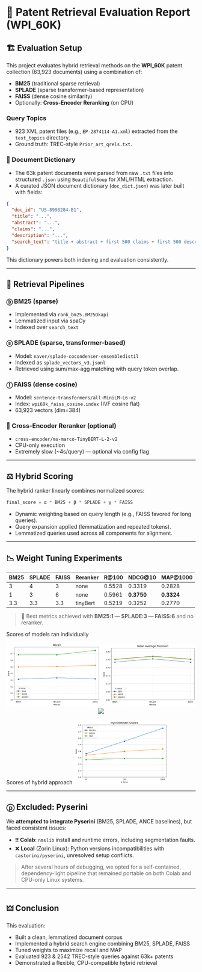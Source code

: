 # 📄 Patent Retrieval Evaluation Report (WPI\_60K)

## 🏗️ Evaluation Setup

This project evaluates hybrid retrieval methods on the **WPI\_60K** patent collection (63,923 documents) using a combination of:

- **BM25** (traditional sparse retrieval)
- **SPLADE** (sparse transformer-based representation)
- **FAISS** (dense cosine similarity)
- Optionally: **Cross-Encoder Reranking** (on CPU)

### Query Topics

- 923 XML patent files (e.g., `EP-2874114-A1.xml`) extracted from the `test_topics` directory.
- Ground truth: TREC-style `Prior_art_qrels.txt`.

### 📖 Document Dictionary

- The 63k patent documents were parsed from raw `.txt` files into structured `.json` using `BeautifulSoup` for XML/HTML extraction.
- A curated JSON document dictionary (`doc_dict.json`) was later built with fields:

```json
{
  "doc_id": "US-8998284-B1",
  "title": "...",
  "abstract": "...",
  "claims": "...",
  "description": "...",
  "search_text": "title + abstract + first 500 claims + first 500 description words"
}
```

This dictionary powers both indexing and evaluation consistently.

---

## 🔭 Retrieval Pipelines

### ⓑ BM25 (sparse)

- Implemented via `rank_bm25.BM25Okapi`
- Lemmatized input via spaCy
- Indexed over `search_text`

### ⓢ SPLADE (sparse, transformer-based)

- Model: `naver/splade-cocondenser-ensembledistil`
- Indexed as `splade_vectors_v3.jsonl`
- Retrieved using sum/max-agg matching with query token overlap.

### ⓕ FAISS (dense cosine)

- Model: `sentence-transformers/all-MiniLM-L6-v2`
- Index: `wpi60k_faiss_cosine.index` (IVF cosine flat)
- 63,923 vectors (dim=384)

### 🔰 Cross-Encoder Reranker (optional)

- `cross-encoder/ms-marco-TinyBERT-L-2-v2`
- CPU-only execution
- Extremely slow (\~4s/query) — optional via config flag

---

## ⚖️ Hybrid Scoring

The hybrid ranker linearly combines normalized scores:

```python
final_score = α * BM25 + β * SPLADE + γ * FAISS
```

- Dynamic weighting based on query length (e.g., FAISS favored for long queries).
- Query expansion applied (lemmatization and repeated tokens).
- Lemmatized queries used across all components for alignment.

---

## 📉 Weight Tuning Experiments

| BM25 | SPLADE | FAISS | Reranker  | R\@100 | NDCG\@10   | MAP\@1000  |
| ---- | ------ | ----- | --------- | ------ | ---------- | ---------- |
| 3    | 4      | 3     | none      | 0.5528 | 0.3319     | 0.2828     |
| 1    | 3      | 6     | none      | 0.5961 | **0.3750** | **0.3324** |
| 3.3  | 3.3    | 3.3   | tinyBert  | 0.5219 | 0.3252     | 0.2770     |

> 📣 Best metrics achieved with **BM25:1 — SPLADE:3 — FAISS:6** and no reranker.


Scores of models ran individually
<p align="center">
  <img src="assets/recall.png" width="250"/>
  <img src="assets/map.png" width="250"/>
  <img src="assets/ndgc.png" width="250"/>
</p>


Scores of hybrid approach
<img src="assets/hybrid.png" width="250"/>

---

## ⓟ️ Excluded: Pyserini 

We **attempted to integrate Pyserini** (BM25, SPLADE, ANCE baselines), but faced consistent issues:

- ❗❗ **Colab**: `nmslib` install and runtime errors, including segmentation faults.
- ❌ **Local** (Zorin Linux): Python versions incompatibilities with `castorini/pyserini`, unresolved setup conflicts.

> After several hours of debugging, we opted for a self-contained, dependency-light pipeline that remained portable on both Colab and CPU-only Linux systems.

---

## 🜲 Conclusion

This evaluation:

- Built a clean, lemmatized document corpus
- Implemented a hybrid search engine combining BM25, SPLADE, FAISS
- Tuned weights to maximize recall and MAP
- Evaluated 923 & 2542 TREC-style queries against 63k+ patents
- Demonstrated a flexible, CPU-compatible hybrid retrieval 

